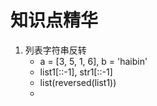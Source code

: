 # 知识点精华

1. 列表字符串反转
    - a = [3, 5, 1, 6], b = 'haibin'
    - list1[::-1], str1[::-1]
    - list(reversed(list1))
    - 
